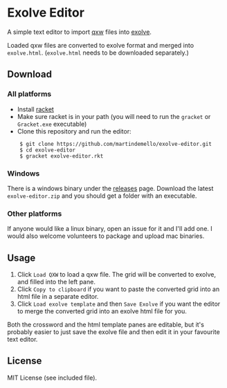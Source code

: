 # Exolve Editor

A simple text editor to import [qxw](https://www.quinapalus.com/qxw.html) files into [exolve](https://github.com/viresh-ratnakar/exolve).

Loaded qxw files are converted to exolve format and merged into `exolve.html`. (`exolve.html` needs to be downloaded separately.)

## Download

### All platforms

* Install [racket](https://download.racket-lang.org/)
* Make sure racket is in your path (you will need to run the `gracket` or `Gracket.exe` executable)
* Clone this repository and run the editor:

```
    $ git clone https://github.com/martindemello/exolve-editor.git
    $ cd exolve-editor
    $ gracket exolve-editor.rkt
```

### Windows

There is a windows binary under the
[releases](https://github.com/martindemello/exolve-editor/releases) page.
Download the latest `exolve-editor.zip` and you should get a folder with an
executable.

### Other platforms

If anyone would like a linux binary, open an issue for it and I'll add one. I
would also welcome volunteers to package and upload mac binaries.

## Usage

1. Click `Load QXW` to load a qxw file. The grid will be converted to exolve,
   and filled into the left pane.
1. Click `Copy to clipboard` if you want to paste the converted grid into an
   html file in a separate editor.
1. Click `Load exolve template` and then `Save Exolve` if you want the editor
   to merge the converted grid into an exolve html file for you.

Both the crossword and the html template panes are editable, but it's probably
easier to just save the exolve file and then edit it in your favourite text
editor.

## License

MIT License (see included file).
